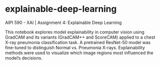 # explainable-deep-learning

AIPI 590 - XAI | Assignment 4: Explainable Deep Learning

This notebook explores model explainability in computer vision using GradCAM and its variants (GradCAM++ and ScoreCAM) applied to a chest X-ray pneumonia classification task.
A pretrained ResNet-50 model was fine-tuned to distinguish Normal vs. Pneumonia X-rays.
Explainability methods were used to visualize which image regions most influenced the model’s decisions.
